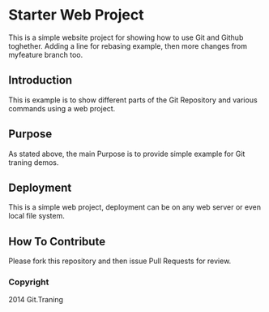 # Starter Web Project
This is a simple website project for showing how to use Git and Github toghether.
Adding a line for rebasing example, then more changes from myfeature branch too.
## Introduction
This is example is to show different parts of the Git Repository and various commands using a web project.
## Purpose
As stated above, the main Purpose is to provide simple example for Git traning demos.
## Deployment
This is a simple web project, deployment can be on any web server or even local file system.
## How To Contribute
Please fork this repository and then issue Pull Requests for review.
### Copyright

2014 Git.Traning

